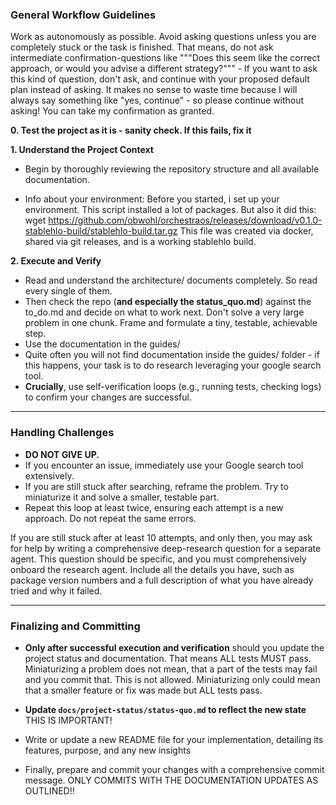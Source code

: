 ### **General Workflow Guidelines**

Work as autonomously as possible. Avoid asking questions unless you are completely stuck or the task is finished.
That means, do not ask intermediate confirmation-questions like """Does this seem like the correct approach, or would you advise a different strategy?""" - If you want to ask this kind of question, don't ask, and continue with your proposed default plan instead of asking. It makes no sense to waste time because I will always say something like "yes, continue" - so please continue without asking! You can take my confirmation as granted.

**0. Test the project as it is  - sanity check. If this fails, fix it**

**1. Understand the Project Context**

* Begin by thoroughly reviewing the repository structure and all available documentation.

* Info about your environment: Before you started, i set up your environment. This script installed a lot of packages. But also it did this:
wget https://github.com/obwohl/orchestraos/releases/download/v0.1.0-stablehlo-build/stablehlo-build.tar.gz
This file was created via docker, shared via git releases, and is a working stablehlo build.

**2. Execute and Verify**

* Read and understand the architecture/ documents completely. So read every single of them.
* Then check the repo (**and especially the status_quo.md**) against the to_do.md and decide on what to work next. Don't solve a very large problem in one chunk. Frame and formulate a tiny, testable, achievable step.
* Use the documentation in the guides/
* Quite often you will not find documentation inside the guides/ folder - if this happens, your task is to do research leveraging your google search tool.
* **Crucially**, use self-verification loops (e.g., running tests, checking logs) to confirm your changes are successful.

---

### **Handling Challenges**

* **DO NOT GIVE UP.**
* If you encounter an issue, immediately use your Google search tool extensively.
* If you are still stuck after searching, reframe the problem. Try to miniaturize it and solve a smaller, testable part.
* Repeat this loop at least twice, ensuring each attempt is a new approach. Do not repeat the same errors.

If you are still stuck after at least 10 attempts, and only then, you may ask for help by writing a comprehensive deep-research question for a separate agent. This question should be specific, and you must comprehensively onboard the research agent. Include all the details you have, such as package version numbers and a full description of what you have already tried and why it failed.

---

### **Finalizing and Committing**

* **Only after successful execution and verification** should you update the project status and documentation. That means ALL tests MUST pass. Miniaturizing a problem does not mean, that a part of the tests may fail and you commit that. This is not allowed. Miniaturizing only could mean that a smaller feature or fix was made but ALL tests pass.
* **Update `docs/project-status/status-quo.md` to reflect the new state** THIS IS IMPORTANT!
* Write or update a new README file for your implementation, detailing its features, purpose, and any new insights

* Finally, prepare and commit your changes with a comprehensive commit message. ONLY COMMITS WITH THE DOCUMENTATION UPDATES AS OUTLINED!!